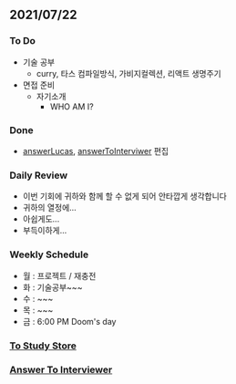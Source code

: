 ## 2021/07/22

### To Do

- 기술 공부
  - curry, 타스 컴파일방식, 가비지컬렉션, 리액트 생명주기
- 면접 준비
  - 자기소개
    - WHO AM I?

### Done

- [answerLucas](../docs/answerLucas.md), [answerToInterviwer](../docs/answerToInterviewer.md) 편집

### Daily Review

- 이번 기회에 귀하와 함께 할 수 없게 되어 안타깝게 생각합니다
- 귀하의 열정에...
- 아쉽게도...
- 부득이하게...

### Weekly Schedule

- 월 : 프로젝트 / 재충전
- 화 : 기술공부~~~
- 수 : ~~~ 
- 목 : ~~~
- 금 : 6:00 PM Doom's day

### [To Study Store](../docs/toStudyStore.md)

### [Answer To Interviewer](../docs/answerToInterviewer.md)